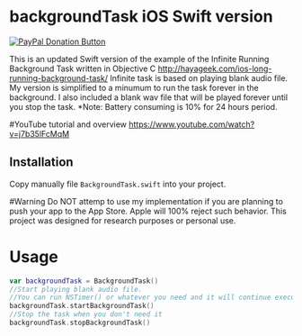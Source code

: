 # backgroundTask iOS Swift version

<span class="badge-paypal"><a href="https://www.paypal.com/cgi-bin/webscr?cmd=_s-xclick&hosted_button_id=JAGFP3M6BG7LN" title="Donate to this project using PayPal"><img src="https://img.shields.io/badge/paypal-donate-yellow.svg" alt="PayPal Donation Button" /></a></span>

This is an updated Swift version of the example of the Infinite Running Background Task written in Objective C
http://hayageek.com/ios-long-running-background-task/ 
Infinite task is based on playing blank audio file.
My version is simplified to a minumum to run the task forever in the background.
I also included a blank wav file that will be played forever until you stop the task.
*Note: Battery consuming is 10% for 24 hours period. 

#YouTube tutorial and overview 
https://www.youtube.com/watch?v=j7b35lFcMqM

## Installation
Copy manually file `BackgroundTask.swift` into your project.

#Warning
Do NOT attemp to use my implementation if you are planning to push your app to the App Store. 
Apple will 100% reject such behavior. This project was designed for research purposes or personal use.

# Usage
```Swift
var backgroundTask = BackgroundTask()
//Start playing blank audio file. 
//You can run NSTimer() or whatever you need and it will continue executing in the background.
backgroundTask.startBackgroundTask() 
//Stop the task when you don't need it 
backgroundTask.stopBackgroundTask()
```


